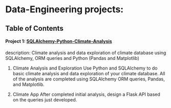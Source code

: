 # Data-Engineering projects:

## Table of Contents

#### Project 1: [SQLAlchemy-Python-Climate-Analysis](https://github.com/jwang711/Data-Engineering/tree/master/Climate-Analysis-SQLAlchemy)
description: Climate analysis and data exploration of climate database using SQLAlchemy, ORM queries and Python (Pandas and Matplotlib)

1) Climate Analysis and Exploration
Use Python and SQLAlchemy to do basic climate analysis and data exploration of your climate database. All of the analysis are completed using SQLAlchemy ORM queries, Pandas, and Matplotlib.

2) Climate App
After completed initial analysis, design a Flask API based on the queries just developed.

